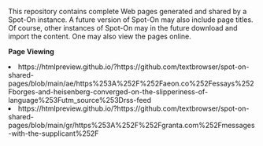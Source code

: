 This repository contains complete Web pages generated and shared by a Spot-On instance. A future version of Spot-On may also include page titles. Of course, other instances of Spot-On may in the future download and import the content. One may also view the pages online.

**Page Viewing**

<li>https://htmlpreview.github.io/?https://github.com/textbrowser/spot-on-shared-pages/blob/main/ae/https%253A%252F%252Faeon.co%252Fessays%252Fborges-and-heisenberg-converged-on-the-slipperiness-of-language%253Futm_source%253Drss-feed</li>
<li>https://htmlpreview.github.io/?https://github.com/textbrowser/spot-on-shared-pages/blob/main/gr/https%253A%252F%252Fgranta.com%252Fmessages-with-the-supplicant%252F</li>
